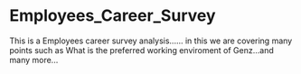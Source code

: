 # Employees_Career_Survey
This is a Employees career survey analysis...... in this we are covering many points such as What is the preferred working enviroment of Genz...and many more...
